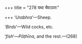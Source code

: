 +++
title = "278 यथा चैवाऽपरः"

+++
‘*Urabhra*’—Sheep.

‘*Birds*’—Wild cocks, etc.

‘*fish*’—*Pāṭhīna*, and the rest.—(268)


